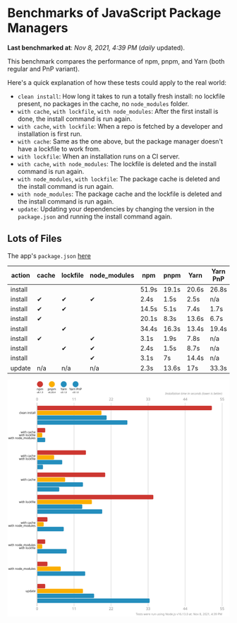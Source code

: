 # Benchmarks of JavaScript Package Managers

**Last benchmarked at**: _Nov 8, 2021, 4:39 PM_ (_daily_ updated).

This benchmark compares the performance of npm, pnpm, and Yarn (both regular and PnP variant).

Here's a quick explanation of how these tests could apply to the real world:

- `clean install`: How long it takes to run a totally fresh install: no lockfile present, no packages in the cache, no `node_modules` folder.
- `with cache`, `with lockfile`, `with node_modules`: After the first install is done, the install command is run again.
- `with cache`, `with lockfile`: When a repo is fetched by a developer and installation is first run.
- `with cache`: Same as the one above, but the package manager doesn't have a lockfile to work from.
- `with lockfile`: When an installation runs on a CI server.
- `with cache`, `with node_modules`: The lockfile is deleted and the install command is run again.
- `with node_modules`, `with lockfile`: The package cache is deleted and the install command is run again.
- `with node_modules`: The package cache and the lockfile is deleted and the install command is run again.
- `update`: Updating your dependencies by changing the version in the `package.json` and running the install command again.

## Lots of Files

The app's `package.json` [here](https://github.com/pnpm/pnpm.github.io/blob/main/benchmarks/fixtures/alotta-files/package.json)

| action  | cache | lockfile | node_modules| npm | pnpm | Yarn | Yarn PnP |
| ---     | ---   | ---      | ---         | --- | ---  | ---  | ---      |
| install |       |          |             | 51.9s | 19.1s | 20.6s | 26.8s |
| install | ✔     | ✔        | ✔           | 2.4s | 1.5s | 2.5s | n/a |
| install | ✔     | ✔        |             | 14.5s | 5.1s | 7.4s | 1.7s |
| install | ✔     |          |             | 20.1s | 8.3s | 13.6s | 6.7s |
| install |       | ✔        |             | 34.4s | 16.3s | 13.4s | 19.4s |
| install | ✔     |          | ✔           | 3.1s | 1.9s | 7.8s | n/a |
| install |       | ✔        | ✔           | 2.4s | 1.5s | 8.7s | n/a |
| install |       |          | ✔           | 3.1s | 7s | 14.4s | n/a |
| update  | n/a | n/a | n/a | 2.3s | 13.6s | 17s | 33.3s |

![Graph of the alotta-files results](../../static/img/benchmarks/alotta-files.svg)